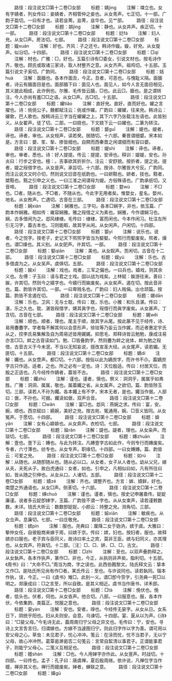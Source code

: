 <!-- { "loadSidebar": true } -->
　　路径：段注说文□第十二卷□女部
　　标题：婧jìnɡ
　　注解：竦立也。女有字婧者，列女传曰：妾婧者，齐相管仲之妾也。从女靑声。七正切。十一部。广韵子盈切。一曰有才也。读若韭菁。韭菁，韭华也。见艹部。
　　路径：段注说文□第十二卷□女部
　　标题：妌jìnɡ
　　注解：静也。从女井声。疾正切。十一部。
　　路径：段注说文□第十二卷□女部
　　标题：姂fá
　　注解：妇人皃。从女□声。房法切。七部。
　　路径：段注说文□第十二卷□女部
　　标题：嫙xuán
　　注解：好也。齐风：子之还兮。韩诗作嫙。嫙，好皃。从女旋声。似沿切。十四部。
　　路径：段注说文□第十二卷□女部
　　标题：□qí
　　注解：材也。广雅：□，好也。玉篇引诗有□委女，引说文材也。按毛诗作齐，敬也。顾氏或取诸三家诗，取人材整齐之意。从女齐声。祖鸡切。十五部。玉篇引说文子奚切。广韵同。
　　路径：段注说文□第十二卷□女部
　　标题：姡huá
　　注解：面腼也。各本作面丑，今正。丑者，可恶也。与愧耻义隔。面腼者，诗云有腼面目是也。面部腼下曰：面见人也。面见人，如今人言无面目相见，其义披此相成，此许例也。尔雅、毛传皆云腼，□也。此云□，腼也。是之谓转注。今人亦尚有羞□□之语。从女□声。古□切。十五部。
　　路径：段注说文□第十二卷□女部
　　标题：嬥tiǎo
　　注解：直好皃。直好，直而好也。嬥之言擢也。诗：佻佻公子。魏都赋注云：佻或作嬥。广韵曰：嬥嬥，往来皃。韩诗云：嬥歌，巴人歌也。按韩诗云三字当在嬥嬥之上，其下六字乃张载注左语也。此皆别义。从女翟声。徒了切。二部。一曰娆也。下文娆下云一曰嬥也。二篆为转注。
　　路径：段注说文□第十二卷□女部
　　标题：嫢ɡuī
　　注解：媞也。媞者，谛也。谛者，审也。从女规声，读若癸。居随切。十六部。秦晋谓细嫢。宋本如是。方言曰：嫢、笙、揫、掺皆细也。自闗而西秦晋之闲谓细而有容曰嫢。
　　路径：段注说文□第十二卷□女部
　　标题：媞shì
　　注解：谛也。谛者，审也。审者，悉也。诗：好人提提。传云：提提，安谛也。释训：媞媞，安也。孙炎曰：行步之安也。檀：。吉事欲其折折尔。注云：安舒貌。按折者，提之讹。提者，媞之叚借字也。从女是声。承旨切。十六部。按诗、尔雅皆大兮反。广韵同。而注云说文又时尒切，然则说文旧音在纸韵也。一曰妍黠也。妍者，技也。黠者，桀黠也。黠之引申之义也。一曰江淮之闲谓母为媞。方俗殊语也。广韵承纸切。又音啼。
　　路径：段注说文□第十二卷□女部
　　标题：婺wù
　　注解：不□也。□者，随从也。不□者，不随从也。今此字无用者矣。惟婺女，星名。婺州，地名。从女敄声。亡遇切。古音在三部。
　　路径：段注说文□第十二卷□女部
　　标题：娴xián
　　注解：娴雅也。三字句。各本□娴字，非也，依玉篇、广韵本作娴雅。相如传：雍容娴雅。雅之叚借之义为素也。娴雅，今作谓娴习也。娴，古多借闲为之。邶风棣棣。毛传曰：棣棣，富而闲也。今本作闲习。杜注左所引无习字，葢古本也。习则能暇，故其字从闲。从女闲声。户闲切。十四部。
　　路径：段注说文□第十二卷□女部
　　标题：媐yí
　　注解：说乐也。说者，今之悦字。按老子，史记天下煕煕字皆当为婜婜。今煕行而婜废矣。煕者，燥也。谓□燥也。其义别。从女巸声。许其切。一部。
　　路径：段注说文□第十二卷□女部
　　标题：婜qiān
　　注解：美也。从女臤声。苦闲切。古音在十二部。
　　路径：段注说文□第十二卷□女部
　　标题：娱yú
　　注解：乐也。古多借虞为之。从女吴声。虞俱切。五部。
　　路径：段注说文□第十二卷□女部
　　标题：娭xī
　　注解：戏也。戏者，三军之偏也。一曰兵也。嬉戏，则其余义也。左傅：子玉曰：请与君之士戏。固以战为戏矣。上林赋：娭游往来。善曰：娭，许其切。然则今之嬉字也。今嬉行而娭废矣。从女矣声。遏在切。按此音非也。篇、韵皆许其切。一部。一曰卑贱名也。广韵曰：妇人贱偁。出仓颉篇。按篇、韵皆不言遏在切。
　　路径：段注说文□第十二卷□女部
　　标题：媅dān
　　注解：乐也。卫风：无与士耽。传曰：耽，乐也。小雅：和乐且湛。传曰：湛，乐之久也。耽、湛皆叚借字，媅其眞字也，叚借行而眞字废矣。从女甚声。丁含切。古音在七部。
　　路径：段注说文□第十二卷□女部
　　标题：娓wěi
　　注解：顺也。顺者，理也。尾主于顺，故其字从尾。按此篆不见于经传，诗、易用斖斖字。学者每不解其何以会意形声，徐铉等乃妄云当作娓，而近者惠定宇氏从之，挍李氏易集解及自为周易述皆用娓娓。抑思毛、郑释诗皆云勉勉，康成注易亦言□□。衅之古音读如门。勉、□皆叠韵字。然则斖为衅之讹体，衅为勉之叚借，古音古义于今未泯，不当以无知妄说，擅改宣圣大经。从女尾声，读若媚。无匪切。十五部。
　　路径：段注说文□第十二卷□女部
　　标题：嫡dí
　　注解：孎也。从女啻声。都□切。十六部。按俗以此为嫡庶字，而许书不尒。葢嫡庶字古只作适。适者，之也。所之必有一定也。诗：天位殷适。传曰：纣居天位，而殷之正适也。凡今经传作嫡者，葢皆不古。
　　路径：段注说文□第十二卷□女部
　　标题：孎zhú
　　注解：谨也。谨者，愼也。祭义：洞洞乎，属属乎如弗胜。广雅：洞洞、属属，敬也。属葢孎之省。从女属声。之欲切。篇、韵皆陟玉切。三部。读若人不孙为孎。各本孎上有不字，宋本无者，是也。孎当作倨。人部曰：倨，不孙也。可据。孎读如倨，双声合音。
　　路径：段注说文□第十二卷□女部
　　标题：□wǎn
　　注解：宴□也。邶风：燕婉之求。传曰：宴，安。婉，顺也。西京赋曰：嬿婉，美好之皃。按古宛、冤通用，婉、□音义皆同。从女冤声。于愿切。十四部。
　　路径：段注说文□第十二卷□女部
　　标题：媕yǎn
　　注解：女有心媕媕也。从女弇声。衣检切。七部。
　　路径：段注说文□第十二卷□女部
　　标题：媣rǎn
　　注解：諟也。諟者，理也。从女染声。而琰切。七部。
　　路径：段注说文□第十二卷□女部
　　标题：嫥zhuān
　　注解：壹也。壹下云：嫥也。与此为转注。凡嫥壹字古如此作，今则专行而嫥废矣。专者，六寸薄也。纺专也。从女专声。职缘切。十四部。一曰女嫥嫥。篇、韵皆云：可爱之皃。
　　路径：段注说文□第十二卷□女部
　　标题：如rú
　　注解：从随也。从随卽随从也。随从必以口。从女者，女子从人者也。幼从父兄，嫁从夫，夫死从子。故白虎通曰：女者，如也。引申之，凡相似曰如，凡有所往曰如，皆从随之引伸也。从女从口。人诸切。五部。
　　路径：段注说文□第十二卷□女部
　　标题：嫧zé
　　注解：齐也。谓整齐也。方言：婩、嫧鲜，好也。南楚之外通语也。从女□声。侧革切。十六部。
　　路径：段注说文□第十二卷□女部
　　标题：娕chuò
　　注解：谨也。谨者，愼也。按史记申屠嘉传。娖娖廉谨。说者多云娖卽娕字，玉篇、广韵皆不谓一字也。从从女束声，读若谨敕数数。未详。钱氏大昕云：数数卽娖娖。小颜云：持整之皃。测角切。三部。
　　路径：段注说文□第十二卷□女部
　　标题：嬐xiān
　　注解：敏疾也。从女佥声。息廉切。七部。一曰庄敬皃。
　　路径：段注说文□第十二卷□女部
　　标题：嫔pín
　　注解：服也。尧典曰：厘降二女于妫汭，嫔于虞。大雅曰：摰仲女任，自彼殷商来嫁于周，曰嫔于京。传曰：嫔，妇也。按妇者，服也。故释嫔亦曰服也。老子宾与臣同义，故诗曰率土之宾，莫非王臣。嫔与妇同义，亦其理也。从女宾声。符眞切。十二部。〖注〗□、□、姘、□、□，古文。
　　路径：段注说文□第十二卷□女部
　　标题：□zhì
　　注解：至也。以双声叠韵释之。从女埶声。各本作执声，篆作□，非也，今正，从执则非声矣。脂利切。十五部。《周书》曰：“大命不□。”周当为商，字之误也。此西伯戡黎文。陆氏释文云：挚本又作□。是陆氏所见尚有作□者。某氏传云：至也。与许说同也。读若埶同。锴本作执，误，今正。一曰《虞书》雉□。此别一义。谓□卽今贽字，引尧典一死□以明之。郑康成曰：□之言至，所以自致。是其义相近。虞书当作唐书，详禾部。
　　路径：段注说文□第十二卷□女部
　　标题：□tà
　　注解：俛伏也。俛者，低头也。伏者，伺也。从女沓声。他合切。八部。一曰服意也。服，各本作伏，今依集韵、类篇正。悦服之意也。
　　路径：段注说文□第十二卷□女部
　　标题：妟yàn
　　注解：安也。安者，竫也。今经传无妟字。从女从日。女系日下，阴统乎阳也。妇从夫则安。会意。乌谏切。十四部。宴、匽从以为声。《诗》曰：“□妟父母。”今毛诗无此，葢周南归宁父母之异文也。毛传曰：宁，安也。寻诗上文言吿言归，归谓嫁也。方嫁不当遽图归宁。则此归字作以字为善。谓可用以安父母之心。草虫：未见君子，忧心冲冲。笺云：在涂而忧，忧不当君子，无以宁父母，故心冲冲然。葛覃曷澣曷否二句笺云：言常自絜清以事君子。正谓能事君子，则能宁父母心。二笺义互相足也。
　　路径：段注说文□第十二卷□女部
　　标题：嬗shàn
　　注解：□也。今人用婵字亦作此。从女亶声。时战切。十四部。一曰传也。孟子：孔子曰：唐虞禅，夏后殷周继。依许说，凡禅位字当作嬗，禅非其义也。禅行而嬗废矣。婵者，蝉联之意。
　　路径：段注说文□第十二卷□女部
　　标题：嫴ɡū
